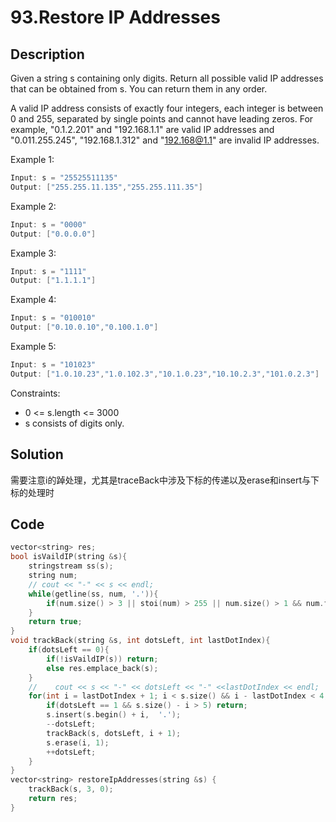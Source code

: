 # 93.Restore IP Addresses

## Description
Given a string s containing only digits. Return all possible valid IP addresses that can be obtained from s. You can return them in any order.

A valid IP address consists of exactly four integers, each integer is between 0 and 255, separated by single points and cannot have leading zeros. For example, "0.1.2.201" and "192.168.1.1" are valid IP addresses and "0.011.255.245", "192.168.1.312" and "192.168@1.1" are invalid IP addresses. 


Example 1:
```C
Input: s = "25525511135"
Output: ["255.255.11.135","255.255.111.35"]
```
Example 2:
```C
Input: s = "0000"
Output: ["0.0.0.0"]
```
Example 3:
```c++
Input: s = "1111"
Output: ["1.1.1.1"]
```
Example 4:
```C
Input: s = "010010"
Output: ["0.10.0.10","0.100.1.0"]
```
Example 5:
```C
Input: s = "101023"
Output: ["1.0.10.23","1.0.102.3","10.1.0.23","10.10.2.3","101.0.2.3"]
```

Constraints:

- 0 <= s.length <= 3000
- s consists of digits only.

## Solution

需要注意i的踔处理，尤其是traceBack中涉及下标的传递以及erase和insert与下标的处理时

## Code
```c
vector<string> res;
bool isVaildIP(string &s){
    stringstream ss(s);
    string num;
    // cout << "-" << s << endl;
    while(getline(ss, num, '.')){
        if(num.size() > 3 || stoi(num) > 255 || num.size() > 1 && num.front() == '0') return false;
    }
    return true;
}
void trackBack(string &s, int dotsLeft, int lastDotIndex){
    if(dotsLeft == 0){
        if(!isVaildIP(s)) return;
        else res.emplace_back(s);
    }
    //    cout << s << "-" << dotsLeft << "-" <<lastDotIndex << endl;
    for(int i = lastDotIndex + 1; i < s.size() && i - lastDotIndex < 4; ++i){
        if(dotsLeft == 1 && s.size() - i > 5) return;
        s.insert(s.begin() + i,  '.');
        --dotsLeft;
        trackBack(s, dotsLeft, i + 1);
        s.erase(i, 1);
        ++dotsLeft;
    }
}
vector<string> restoreIpAddresses(string &s) {
    trackBack(s, 3, 0);
    return res;
}
```